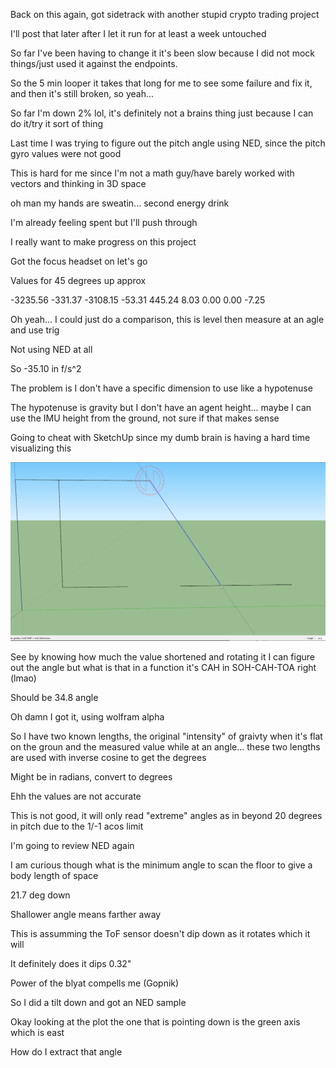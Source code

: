 Back on this again, got sidetrack with another stupid crypto trading project

I'll post that later after I let it run for at least a week untouched

So far I've been having to change it it's been slow because I did not mock things/just used it against the endpoints.

So the 5 min looper it takes that long for me to see some failure and fix it, and then it's still broken, so yeah...

So far I'm down 2% lol, it's definitely not a brains thing just because I can do it/try it sort of thing

Last time I was trying to figure out the pitch angle using NED, since the pitch gyro values were not good

This is hard for me since I'm not a math guy/have barely worked with vectors and thinking in 3D space

oh man my hands are sweatin... second energy drink

I'm already feeling spent but I'll push through

I really want to make progress on this project

Got the focus headset on let's go

Values for 45 degrees up approx

-3235.56
-331.37
-3108.15
-53.31
445.24
8.03
0.00
0.00
-7.25

Oh yeah... I could just do a comparison, this is level then measure at an agle and use trig

Not using NED at all

So -35.10 in f/s^2

The problem is I don't have a specific dimension to use like a hypotenuse

The hypotenuse is gravity but I don't have an agent height... maybe I can use the IMU height from the ground, not sure if that makes sense

Going to cheat with SketchUp since my dumb brain is having a hard time visualizing this

<img src="../../media/02-14-2022--visual.PNG" width="800"/>

See by knowing how much the value shortened and rotating it I can figure out the angle but what is that in a function it's CAH in SOH-CAH-TOA right (lmao)

Should be 34.8 angle

Oh damn I got it, using wolfram alpha

So I have two known lengths, the original "intensity" of graivty when it's flat on the groun and the measured value while at an angle... these two lengths are used with inverse cosine to get the degrees

Might be in radians, convert to degrees

Ehh the values are not accurate

This is not good, it will only read "extreme" angles as in beyond 20 degrees in pitch due to the 1/-1 acos limit

I'm going to review NED again

I am curious though what is the minimum angle to scan the floor to give a body length of space

21.7 deg down

Shallower angle means farther away

This is assumming the ToF sensor doesn't dip down as it rotates which it will

It definitely does it dips 0.32"

Power of the blyat compells me (Gopnik)

So I did a tilt down and got an NED sample

Okay looking at the plot the one that is pointing down is the green axis which is east

How do I extract that angle

